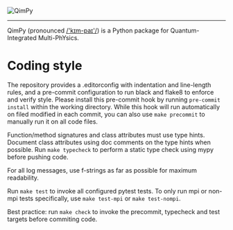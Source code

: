 ![QimPy](docs/qimpy.svg)

---

QimPy (pronounced [/'kɪm-paɪ'/](https://en.wikipedia.org/wiki/Help:IPA/English))
is a Python package for Quantum-Integrated Multi-PhYsics.

# Coding style

The repository provides a .editorconfig with indentation and line-length rules,
and a pre-commit configuration to run black and flake8 to enforce and verify style.
Please install this pre-commit hook by running `pre-commit install`
within the working directory.
While this hook will run automatically on filed modified in each commit,
you can also use `make precommit` to manually run it on all code files. 

Function/method signatures and class attributes must use type hints.
Document class attributes using doc comments on the type hints when possible.
Run `make typecheck` to perform a static type check using mypy before pushing code.

For all log messages, use f-strings as far as possible for maximum readability.

Run `make test` to invoke all configured pytest tests. To only run mpi or
non-mpi tests specifically, use `make test-mpi` or `make test-nompi`.

Best practice: run `make check` to invoke the precommit, typecheck
and test targets before commiting code.
